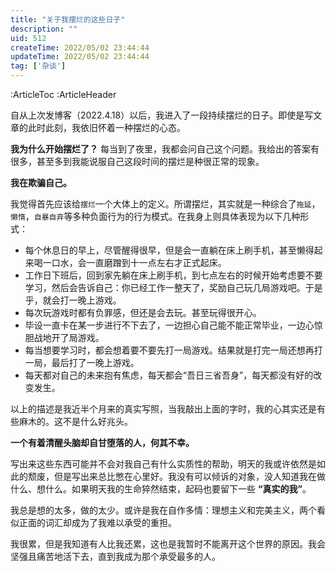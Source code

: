 ```yaml
---
title: "关于我摆烂的这些日子"
description: ""
uid: 512
createTime: 2022/05/02 23:44:44
updateTime: 2022/05/02 23:44:44
tag: ['杂谈']
---
```

:ArticleToc
:ArticleHeader

自从上次发博客（2022.4.18）以后，我进入了一段持续摆烂的日子。即使是写文章的此时此刻，我依旧怀着一种摆烂的心态。

**我为什么开始摆烂了？** 每当到了夜里，我都会问自己这个问题。我给出的答案有很多，甚至多到我能说服自己这段时间的摆烂是种很正常的现象。

**我在欺骗自己。**

我觉得首先应该给`摆烂`一个大体上的定义。所谓摆烂，其实就是一种综合了`拖延`，`懒惰`，`自暴自弃`等多种负面行为的行为模式。在我身上则具体表现为以下几种形式：

- 每个休息日的早上，尽管醒得很早，但是会一直躺在床上刷手机，甚至懒得起来喝一口水，会一直磨蹭到十一点左右才正式起床。
- 工作日下班后，回到家先躺在床上刷手机，到七点左右的时候开始考虑要不要学习，然后会告诉自己：你已经工作一整天了，奖励自己玩几局游戏吧。于是乎，就会打一晚上游戏。
- 每次玩游戏时都有负罪感，但还是会去玩。甚至玩得很开心。
- 毕设一直卡在某一步进行不下去了，一边担心自己能不能正常毕业，一边心惊胆战地开了局游戏。
- 每当想要学习时，都会想着要不要先打一局游戏。结果就是打完一局还想再打一局，最后打了一晚上游戏。
- 每天都对自己的未来抱有焦虑，每天都会“吾日三省吾身”，每天都没有好的改变发生。

以上的描述是我近半个月来的真实写照，当我敲出上面的字时，我的心其实还是有些麻木的。这不是什么好兆头。

**一个有着清醒头脑却自甘堕落的人，何其不幸。**

写出来这些东西可能并不会对我自己有什么实质性的帮助，明天的我或许依然是如此的颓废，但是写出来总比憋在心里好。我没有可以倾诉的对象，没人知道我在做什么、想什么。如果明天我的生命猝然结束，起码也要留下一些 **“真实的我”**。

我总是想的太多，做的太少。或许是我在自作多情：理想主义和完美主义，两个看似正面的词汇却成为了我难以承受的重担。

我很累，但是我知道有人比我还累，这也是我暂时不能离开这个世界的原因。我会坚强且痛苦地活下去，直到我成为那个承受最多的人。



